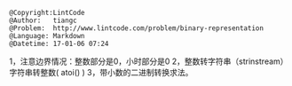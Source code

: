 ```
@Copyright:LintCode
@Author:   tiangc
@Problem:  http://www.lintcode.com/problem/binary-representation
@Language: Markdown
@Datetime: 17-01-06 07:24
```

1，注意边界情况：整数部分是0，小时部分是0
2，整数转字符串（strinstream） 字符串转整数( atoi() )
3，带小数的二进制转换求法。